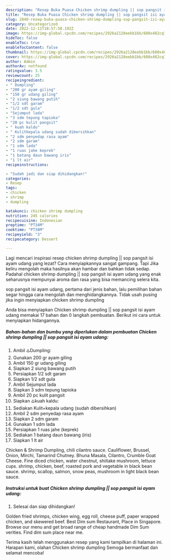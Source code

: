 ```yaml
---
description: "Resep Buka Puasa Chicken shrimp dumpling || sop pangsit isi ayam udang, Sempurna"
title: "Resep Buka Puasa Chicken shrimp dumpling || sop pangsit isi ayam udang, Sempurna"
slug: 2840-resep-buka-puasa-chicken-shrimp-dumpling-sop-pangsit-isi-ayam-udang-sempurna
category: Uncategorized
date: 2022-12-11T18:57:58.192Z
image: https://img-global.cpcdn.com/recipes/2926a2128eebb1bb/680x482cq70/chicken-shrimp-dumpling-sop-pangsit-isi-ayam-udang-foto-resep-utama.jpg
hideToc: false
enableToc: true
enableTocContent: false
thumbnail: https://img-global.cpcdn.com/recipes/2926a2128eebb1bb/680x482cq70/chicken-shrimp-dumpling-sop-pangsit-isi-ayam-udang-foto-resep-utama.jpg
cover: https://img-global.cpcdn.com/recipes/2926a2128eebb1bb/680x482cq70/chicken-shrimp-dumpling-sop-pangsit-isi-ayam-udang-foto-resep-utama.jpg
author: Admin
authorAv: notfound
ratingvalue: 3.5
reviewcount: 25
recipeingredient:
- " Dumpling"
- "200 gr ayam giling"
- "150 gr udang giling"
- "2 siung bawang putih"
- "1/2 sdt garam"
- "1/2 sdt gula"
- "Sejumput lada"
- "3 sdm tepung tapioka"
- "20 pc kulit pangsit"
- " kuah kaldu"
- " Kulitkepala udang sudah dibersihkan"
- "2 sdm penyedap rasa ayam"
- "2 sdm garam"
- "1 sdm lada"
- "1 ruas jahe keprek"
- "1 batang daun bawang iris"
- "1 lt air"
recipeinstructions:

- "Sudah jadi dan siap dihidangkan!"
categories:
- Resep
tags:
- chicken
- shrimp
- dumpling

katakunci: chicken shrimp dumpling 
nutrition: 245 calories
recipecuisine: Indonesian
preptime: "PT34M"
cooktime: "PT38M"
recipeyield: "3"
recipecategory: Dessert

---
```



Lagi mencari inspirasi resep chicken shrimp dumpling || sop pangsit isi ayam udang yang lezat? Cara menyiapkannya sangat gampang. Tapi Jika keliru mengolah maka hasilnya akan hambar dan bahkan tidak sedap. Padahal chicken shrimp dumpling || sop pangsit isi ayam udang yang enak seharusnya mempunyai aroma dan rasa yang bisa memancing selera kita.

 sop pangsit isi ayam udang, pertama dari jenis bahan, lalu pemilihan bahan segar hingga cara mengolah dan menghidangkannya. Tidak usah pusing jika ingin menyiapkan chicken shrimp dumpling 

 Anda bisa menyiapkan Chicken shrimp dumpling || sop pangsit isi ayam udang memakai 17 bahan dan 0 langkah pembuatan. Berikut ini cara untuk menyiapkan hidangannya.

<!--inarticleads1-->

##### Bahan-bahan dan bumbu yang diperlukan dalam pembuatan Chicken shrimp dumpling || sop pangsit isi ayam udang:

1. Ambil  ♨️Dumpling:
1. Gunakan 200 gr ayam giling
1. Ambil 150 gr udang giling
1. Siapkan 2 siung bawang putih
1. Persiapkan 1/2 sdt garam
1. Siapkan 1/2 sdt gula
1. Ambil Sejumput lada
1. Siapkan 3 sdm tepung tapioka
1. Ambil 20 pc kulit pangsit
1. Siapkan  ♨️kuah kaldu:
1. Sediakan  Kulit+kepala udang (sudah dibersihkan)
1. Ambil 2 sdm penyedap rasa ayam
1. Siapkan 2 sdm garam
1. Gunakan 1 sdm lada
1. Persiapkan 1 ruas jahe (keprek)
1. Sediakan 1 batang daun bawang (iris)
1. Siapkan 1 lt air


Chicken &amp; Shrimp Dumpling, chili cilantro sauce. Cauliflower, Brussel, Onion, Mirchi, Tamarind Chutney. Bhuna Masala, Cilantro, Crumble Goat Cheese. Fine diced chicken, water chestnut, shiitake mushroom, lettuce cups. shrimp, chicken, beef, roasted pork and vegetable in black bean sauce. shrimp, scallop, salmon, snow peas, mushroom in light black bean sauce. 

<!--inarticleads2-->

##### Instruksi untuk buat Chicken shrimp dumpling || sop pangsit isi ayam udang:


1. Selesai dan siap dihidangkan!

Golden fried shrimps, chicken wing, egg roll, cheese puff, paper wrapped chicken, and skewered beef. Best Dim sum Restaurant, Place in Singapore. Browse our menu and get broad range of cheap handmade Dim Sum verities. Find dim sum place near me. 

Terima kasih telah menggunakan resep yang kami tampilkan di halaman ini. Harapan kami, olahan Chicken shrimp dumpling  Semoga bermanfaat dan selamat mencoba!
